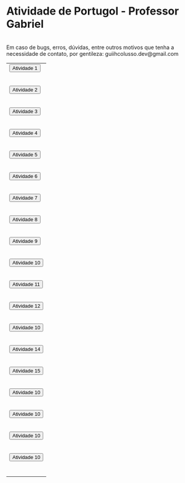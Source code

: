 # Atividade de Portugol - Professor Gabriel


<html>
<head>
</head>
<body>
<table>
<tr>
 <td>
<a href="https://raw.githubusercontent.com/guiihcolusso/AtividadePortugol/main/Atividade%201.por"><button>Atividade 1</button>
<br></br>

<a href="https://raw.githubusercontent.com/guiihcolusso/AtividadePortugol/main/Atividade%202.por"><button>Atividade 2</button>
<br></br>

<a href="https://raw.githubusercontent.com/guiihcolusso/AtividadePortugol/main/Atividade%203.por"><button>Atividade 3</button>
<br></br>

<a href="https://raw.githubusercontent.com/guiihcolusso/AtividadePortugol/main/Atividade%204.por"><button>Atividade 4</button>
<br></br>

<a href="https://raw.githubusercontent.com/guiihcolusso/AtividadePortugol/main/Atividade%205.por"><button>Atividade 5</button>
<br></br>

<a href="https://raw.githubusercontent.com/guiihcolusso/AtividadePortugol/main/Atividade%206.por"><button>Atividade 6</button>
<br></br>

<a href="https://raw.githubusercontent.com/guiihcolusso/AtividadePortugol/main/Atividade%207.por"><button>Atividade 7</button>
<br></br>

<a href="https://raw.githubusercontent.com/guiihcolusso/AtividadePortugol/main/Atividade%208.por"><button>Atividade 8</button>
<br></br>

<a href="https://raw.githubusercontent.com/guiihcolusso/AtividadePortugol/main/Atividade%209.por"><button>Atividade 9</button>
<br></br>

<a href="https://raw.githubusercontent.com/guiihcolusso/AtividadePortugol/main/Atividade%2010.por"><button>Atividade 10</button>
<br></br>

<a href="https://raw.githubusercontent.com/guiihcolusso/AtividadePortugol/main/Atividade%2011.por"><button>Atividade 11</button>
<br></br>

<a href="https://raw.githubusercontent.com/guiihcolusso/AtividadePortugol/main/Atividade%2012.por"><button>Atividade 12</button>
<br></br>

<a href="https://raw.githubusercontent.com/guiihcolusso/AtividadePortugol/main/Atividade%2010.por"><button>Atividade 10</button>
<br></br>

<a href="https://raw.githubusercontent.com/guiihcolusso/AtividadePortugol/main/Atividade%2014.por"><button>Atividade 14</button>
<br></br>

<a href="https://raw.githubusercontent.com/guiihcolusso/AtividadePortugol/main/Atividade%2015.por"><button>Atividade 15</button>
<br></br>

<a href="https://raw.githubusercontent.com/guiihcolusso/AtividadePortugol/main/Atividade%2010.por"><button>Atividade 10</button>
<br></br>

<a href="https://raw.githubusercontent.com/guiihcolusso/AtividadePortugol/main/Atividade%2010.por"><button>Atividade 10</button>
<br></br>

<a href="https://raw.githubusercontent.com/guiihcolusso/AtividadePortugol/main/Atividade%2010.por"><button>Atividade 10</button>
<br></br>

<a href="https://raw.githubusercontent.com/guiihcolusso/AtividadePortugol/main/Atividade%2010.por"><button>Atividade 10</button>
<br></br>

 </tr>
<br> Em caso de bugs, erros, dúvidas, entre outros motivos que tenha a necessidade de contato, por gentileza: guiihcolusso.dev@gmail.com </br>

</table>
</body>
